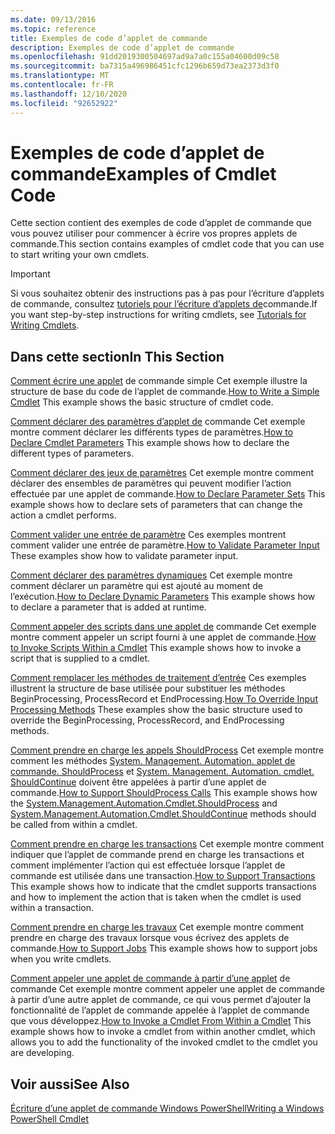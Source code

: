 ```yaml
---
ms.date: 09/13/2016
ms.topic: reference
title: Exemples de code d’applet de commande
description: Exemples de code d’applet de commande
ms.openlocfilehash: 91dd2019300504697ad9a7a0c155a04600d09c58
ms.sourcegitcommit: ba7315a496986451cfc1296b659d73ea2373d3f0
ms.translationtype: MT
ms.contentlocale: fr-FR
ms.lasthandoff: 12/10/2020
ms.locfileid: "92652922"
---
```

# <a name="examples-of-cmdlet-code"></a><span data-ttu-id="58423-103">Exemples de code d’applet de commande</span><span class="sxs-lookup"><span data-stu-id="58423-103">Examples of Cmdlet Code</span></span>

<span data-ttu-id="58423-104">Cette section contient des exemples de code d’applet de commande que vous pouvez utiliser pour commencer à écrire vos propres applets de commande.</span><span class="sxs-lookup"><span data-stu-id="58423-104">This section contains examples of cmdlet code that you can use to start writing your own cmdlets.</span></span>

> [!IMPORTANT]
> <span data-ttu-id="58423-105">Si vous souhaitez obtenir des instructions pas à pas pour l’écriture d’applets de commande, consultez [tutoriels pour l’écriture d’applets de](./tutorials-for-writing-cmdlets.md)commande.</span><span class="sxs-lookup"><span data-stu-id="58423-105">If you want step-by-step instructions for writing cmdlets, see [Tutorials for Writing Cmdlets](./tutorials-for-writing-cmdlets.md).</span></span>

## <a name="in-this-section"></a><span data-ttu-id="58423-106">Dans cette section</span><span class="sxs-lookup"><span data-stu-id="58423-106">In This Section</span></span>

<span data-ttu-id="58423-107">[Comment écrire une applet](./how-to-write-a-simple-cmdlet.md) de commande simple Cet exemple illustre la structure de base du code de l’applet de commande.</span><span class="sxs-lookup"><span data-stu-id="58423-107">[How to Write a Simple Cmdlet](./how-to-write-a-simple-cmdlet.md) This example shows the basic structure of cmdlet code.</span></span>

<span data-ttu-id="58423-108">[Comment déclarer des paramètres d’applet de](./how-to-declare-cmdlet-parameters.md) commande Cet exemple montre comment déclarer les différents types de paramètres.</span><span class="sxs-lookup"><span data-stu-id="58423-108">[How to Declare Cmdlet Parameters](./how-to-declare-cmdlet-parameters.md) This example shows how to declare the different types of parameters.</span></span>

<span data-ttu-id="58423-109">[Comment déclarer des jeux de paramètres](./how-to-declare-parameter-sets.md) Cet exemple montre comment déclarer des ensembles de paramètres qui peuvent modifier l’action effectuée par une applet de commande.</span><span class="sxs-lookup"><span data-stu-id="58423-109">[How to Declare Parameter Sets](./how-to-declare-parameter-sets.md) This example shows how to declare sets of parameters that can change the action a cmdlet performs.</span></span>

<span data-ttu-id="58423-110">[Comment valider une entrée de paramètre](./how-to-validate-parameter-input.md) Ces exemples montrent comment valider une entrée de paramètre.</span><span class="sxs-lookup"><span data-stu-id="58423-110">[How to Validate Parameter Input](./how-to-validate-parameter-input.md) These examples show how to validate parameter input.</span></span>

<span data-ttu-id="58423-111">[Comment déclarer des paramètres dynamiques](./how-to-declare-dynamic-parameters.md) Cet exemple montre comment déclarer un paramètre qui est ajouté au moment de l’exécution.</span><span class="sxs-lookup"><span data-stu-id="58423-111">[How to Declare Dynamic Parameters](./how-to-declare-dynamic-parameters.md) This example shows how to declare a parameter that is added at runtime.</span></span>

<span data-ttu-id="58423-112">[Comment appeler des scripts dans une applet de](./how-to-invoke-scripts-within-a-cmdlet.md) commande Cet exemple montre comment appeler un script fourni à une applet de commande.</span><span class="sxs-lookup"><span data-stu-id="58423-112">[How to Invoke Scripts Within a Cmdlet](./how-to-invoke-scripts-within-a-cmdlet.md) This example shows how to invoke a script that is supplied to a cmdlet.</span></span>

<span data-ttu-id="58423-113">[Comment remplacer les méthodes de traitement d’entrée](./how-to-override-input-processing-methods.md) Ces exemples illustrent la structure de base utilisée pour substituer les méthodes BeginProcessing, ProcessRecord et EndProcessing.</span><span class="sxs-lookup"><span data-stu-id="58423-113">[How To Override Input Processing Methods](./how-to-override-input-processing-methods.md) These examples show the basic structure used to override the BeginProcessing, ProcessRecord, and EndProcessing methods.</span></span>

<span data-ttu-id="58423-114">[Comment prendre en charge les appels ShouldProcess](./how-to-request-confirmations.md) Cet exemple montre comment les méthodes [System. Management. Automation. applet de commande. ShouldProcess](/dotnet/api/System.Management.Automation.Cmdlet.ShouldProcess) et [System. Management. Automation. cmdlet. ShouldContinue](/dotnet/api/System.Management.Automation.Cmdlet.ShouldContinue) doivent être appelées à partir d’une applet de commande.</span><span class="sxs-lookup"><span data-stu-id="58423-114">[How to Support ShouldProcess Calls](./how-to-request-confirmations.md) This example shows how the [System.Management.Automation.Cmdlet.ShouldProcess](/dotnet/api/System.Management.Automation.Cmdlet.ShouldProcess) and [System.Management.Automation.Cmdlet.ShouldContinue](/dotnet/api/System.Management.Automation.Cmdlet.ShouldContinue) methods should be called from within a cmdlet.</span></span>

<span data-ttu-id="58423-115">[Comment prendre en charge les transactions](./how-to-support-transactions.md) Cet exemple montre comment indiquer que l’applet de commande prend en charge les transactions et comment implémenter l’action qui est effectuée lorsque l’applet de commande est utilisée dans une transaction.</span><span class="sxs-lookup"><span data-stu-id="58423-115">[How to Support Transactions](./how-to-support-transactions.md) This example shows how to indicate that the cmdlet supports transactions and how to implement the action that is taken when the cmdlet is used within a transaction.</span></span>

<span data-ttu-id="58423-116">[Comment prendre en charge les travaux](./how-to-support-jobs.md) Cet exemple montre comment prendre en charge des travaux lorsque vous écrivez des applets de commande.</span><span class="sxs-lookup"><span data-stu-id="58423-116">[How to Support Jobs](./how-to-support-jobs.md) This example shows how to support jobs when you write cmdlets.</span></span>

<span data-ttu-id="58423-117">[Comment appeler une applet de commande à partir d’une applet](./how-to-invoke-a-cmdlet-from-within-a-cmdlet.md) de commande Cet exemple montre comment appeler une applet de commande à partir d’une autre applet de commande, ce qui vous permet d’ajouter la fonctionnalité de l’applet de commande appelée à l’applet de commande que vous développez.</span><span class="sxs-lookup"><span data-stu-id="58423-117">[How to Invoke a Cmdlet From Within a Cmdlet](./how-to-invoke-a-cmdlet-from-within-a-cmdlet.md) This example shows how to invoke a cmdlet from within another cmdlet, which allows you to add the functionality of the invoked cmdlet to the cmdlet you are developing.</span></span>

## <a name="see-also"></a><span data-ttu-id="58423-118">Voir aussi</span><span class="sxs-lookup"><span data-stu-id="58423-118">See Also</span></span>

[<span data-ttu-id="58423-119">Écriture d’une applet de commande Windows PowerShell</span><span class="sxs-lookup"><span data-stu-id="58423-119">Writing a Windows PowerShell Cmdlet</span></span>](./writing-a-windows-powershell-cmdlet.md)
